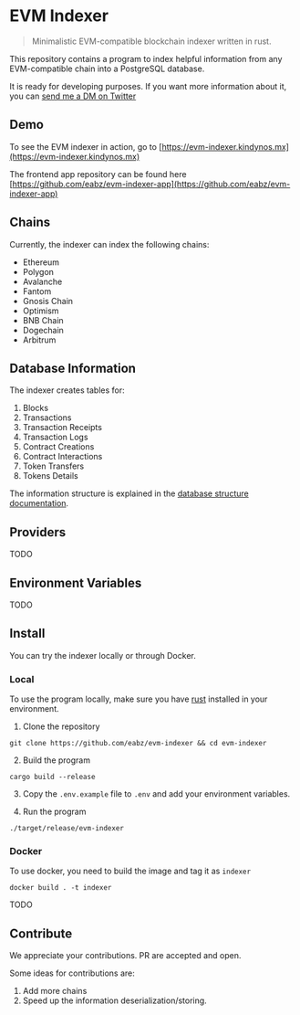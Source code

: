 # EVM Indexer

> Minimalistic EVM-compatible blockchain indexer written in rust.

This repository contains a program to index helpful information from any EVM-compatible chain into a PostgreSQL database.

It is ready for developing purposes. If you want more information about it, you can [send me a DM on Twitter](https://twitter.com/eaberrueta)

## Demo

To see the EVM indexer in action, go to [https://evm-indexer.kindynos.mx](https://evm-indexer.kindynos.mx)

The frontend app repository can be found here [https://github.com/eabz/evm-indexer-app](https://github.com/eabz/evm-indexer-app)

## Chains

Currently, the indexer can index the following chains:

- Ethereum
- Polygon
- Avalanche
- Fantom
- Gnosis Chain
- Optimism
- BNB Chain
- Dogechain
- Arbitrum

## Database Information

The indexer creates tables for:

1. Blocks
2. Transactions
3. Transaction Receipts
4. Transaction Logs
5. Contract Creations
6. Contract Interactions
7. Token Transfers
8. Tokens Details

The information structure is explained in the [database structure documentation](./doc/DATABASE.md).

## Providers

TODO

## Environment Variables

TODO

## Install

You can try the indexer locally or through Docker.

### Local

To use the program locally, make sure you have [rust](https://www.rust-lang.org/tools/install) installed in your environment.

1. Clone the repository

```
git clone https://github.com/eabz/evm-indexer && cd evm-indexer
```

2. Build the program

```
cargo build --release
```

3. Copy the `.env.example` file to `.env` and add your environment variables.

4. Run the program

```
./target/release/evm-indexer
```

### Docker

To use docker, you need to build the image and tag it as `indexer`

```
docker build . -t indexer
```

TODO

## Contribute

We appreciate your contributions. PR are accepted and open.

Some ideas for contributions are:

1. Add more chains
2. Speed up the information deserialization/storing.
